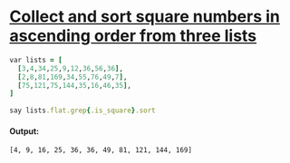 [1]: https://rosettacode.org/wiki/Collect_and_sort_square_numbers_in_ascending_order_from_three_lists

# [Collect and sort square numbers in ascending order from three lists][1]

```ruby
var lists = [
  [3,4,34,25,9,12,36,56,36],
  [2,8,81,169,34,55,76,49,7],
  [75,121,75,144,35,16,46,35],
]
 
say lists.flat.grep{.is_square}.sort
```

#### Output:
```
[4, 9, 16, 25, 36, 36, 49, 81, 121, 144, 169]
```
